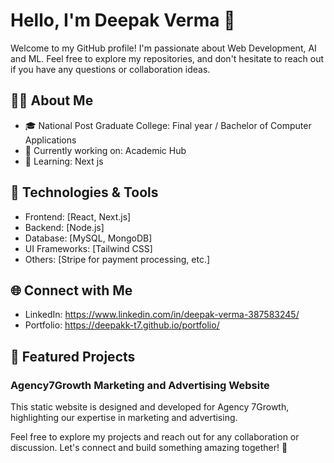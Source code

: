 # Hello, I'm Deepak Verma 👋

Welcome to my GitHub profile! I'm passionate about Web Development, AI and ML. 
Feel free to explore my repositories, and don't hesitate to reach out if you have any questions or collaboration ideas.

## 🧑‍💻 About Me

- 🎓 National Post Graduate College: Final year / Bachelor of Computer Applications
- 💼 Currently working on: Academic Hub
- 🌱 Learning: Next js

## 🔧 Technologies & Tools

- Frontend: [React, Next.js]
- Backend: [Node.js]
- Database: [MySQL, MongoDB]
- UI Frameworks: [Tailwind CSS]
- Others: [Stripe for payment processing, etc.]


## 🌐 Connect with Me

- LinkedIn: https://www.linkedin.com/in/deepak-verma-387583245/
- Portfolio: https://deepakk-t7.github.io/portfolio/

## 📂 Featured Projects

### Agency7Growth Marketing and Advertising Website

This static website is designed and developed for Agency 7Growth, highlighting our expertise in marketing and advertising.

Feel free to explore my projects and reach out for any collaboration or discussion. Let's connect and build something amazing together! 🚀

